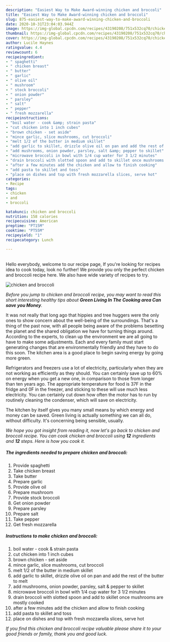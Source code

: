 ```yaml
---
description: "Easiest Way to Make Award-winning chicken and broccoli"
title: "Easiest Way to Make Award-winning chicken and broccoli"
slug: 875-easiest-way-to-make-award-winning-chicken-and-broccoli
date: 2020-10-31T23:04:03.944Z
image: https://img-global.cpcdn.com/recipes/43190208/751x532cq70/chicken-and-broccoli-recipe-main-photo.jpg
thumbnail: https://img-global.cpcdn.com/recipes/43190208/751x532cq70/chicken-and-broccoli-recipe-main-photo.jpg
cover: https://img-global.cpcdn.com/recipes/43190208/751x532cq70/chicken-and-broccoli-recipe-main-photo.jpg
author: Lucile Haynes
ratingvalue: 4.4
reviewcount: 6
recipeingredient:
- " spaghetti"
- " chicken breast"
- " butter"
- " garlic"
- " olive oil"
- " mushroom"
- " stock broccoli"
- " onion powder"
- " parsley"
- " salt"
- " pepper"
- " fresh mozzarella"
recipeinstructions:
- "boil water - cook &amp; strain pasta"
- "cut chicken into 1 inch cubes"
- "brown chicken - set aside"
- "mince garlic, slice mushrooms, cut broccoli"
- "melt 1/2 of the butter in medium skillet"
- "add garlic to skillet, drizzle olive oil on pan and add the rest of the butter to melt"
- "add mushrooms, onion powder, parsley, salt &amp; pepper to skillet"
- "microwave broccoli in bowl with 1/4 cup water for 3 1/2 minutes"
- "drain broccoli with slotted spoon and add to skillet once mushrooms are mostly cooked"
- "after a few minutes add the chicken and allow to finish cooking"
- "add pasta to skillet and toss"
- "place on dishes and top with fresh mozzarella slices, serve hot"
categories:
- Recipe
tags:
- chicken
- and
- broccoli

katakunci: chicken and broccoli 
nutrition: 158 calories
recipecuisine: American
preptime: "PT15M"
cooktime: "PT55M"
recipeyield: "1"
recipecategory: Lunch

---
```

<br>
Hello everybody, welcome to our recipe page, If you're looking for recipes idea to cook today, look no further! We provide you only the perfect chicken and broccoli recipe here. We also have wide variety of recipes to try.
<br>


![chicken and broccoli](https://img-global.cpcdn.com/recipes/43190208/751x532cq70/chicken-and-broccoli-recipe-main-photo.jpg)

<i>Before you jump to chicken and broccoli recipe, you may want to read this short interesting healthy tips about 
<strong>Green Living In The Cooking area Can save you Money</strong>.</i>
</br>

It was not really that long ago that hippies and tree huggers were the only ones to show concern about the well-being of the surroundings. That's a thing of the past now, with all people being aware of the problems besetting the planet and the shared obligation we have for turning things around. According to the experts, to clean up the environment we are all going to have to make some adjustments. Each and every family must start generating changes that are environmentally friendly and they have to do this soon. The kitchen area is a good place to begin saving energy by going more green.

Refrigerators and freezers use a lot of electricity, particularly when they are not working as efficiently as they should. You can certainly save up to 60% on energy when you get a new one, in comparison to those from longer than ten years ago. The appropriate temperature for food is 37F in the fridge and 0F in the freezer, and sticking to these will use much less electricity. You can certainly cut down how often the motor has to run by routinely cleaning the condenser, which will save on electricity.

The kitchen by itself gives you many small means by which energy and money can be saved. Green living is actually something we can all do, without difficulty. It's concerning being sensible, usually.


<i>We hope you got insight from reading it, now let's go back to chicken and broccoli recipe. You can cook chicken and broccoli using <strong>12</strong> ingredients and <strong>12</strong> steps. Here is how you cook it.
</i>

##### The ingredients needed to prepare chicken and broccoli:

1. Provide  spaghetti
1. Take  chicken breast
1. Take  butter
1. Prepare  garlic
1. Provide  olive oil
1. Prepare  mushroom
1. Provide  stock broccoli
1. Get  onion powder
1. Prepare  parsley
1. Prepare  salt
1. Take  pepper
1. Get  fresh mozzarella


##### Instructions to make chicken and broccoli:

1. boil water - cook &amp; strain pasta
1. cut chicken into 1 inch cubes
1. brown chicken - set aside
1. mince garlic, slice mushrooms, cut broccoli
1. melt 1/2 of the butter in medium skillet
1. add garlic to skillet, drizzle olive oil on pan and add the rest of the butter to melt
1. add mushrooms, onion powder, parsley, salt &amp; pepper to skillet
1. microwave broccoli in bowl with 1/4 cup water for 3 1/2 minutes
1. drain broccoli with slotted spoon and add to skillet once mushrooms are mostly cooked
1. after a few minutes add the chicken and allow to finish cooking
1. add pasta to skillet and toss
1. place on dishes and top with fresh mozzarella slices, serve hot


<i>If you find this chicken and broccoli recipe valuable please share it to your good friends or family, thank you and good luck.</i>
